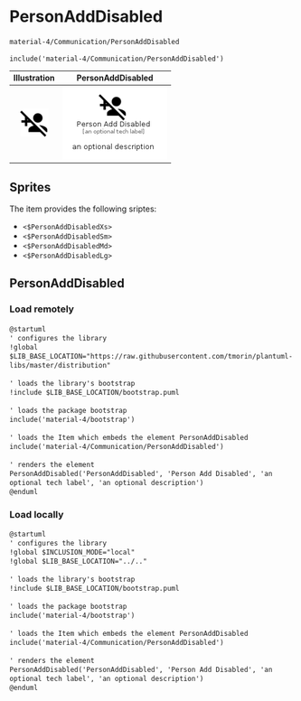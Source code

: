 # PersonAddDisabled


```text
material-4/Communication/PersonAddDisabled
```

```text
include('material-4/Communication/PersonAddDisabled')
```



| Illustration | PersonAddDisabled |
| :---: | :---: |
| ![illustration for Illustration](../../material-4/Communication/PersonAddDisabled.png) | ![illustration for PersonAddDisabled](../../material-4/Communication/PersonAddDisabled.Local.png) |



## Sprites
The item provides the following sriptes:

- `<$PersonAddDisabledXs>`
- `<$PersonAddDisabledSm>`
- `<$PersonAddDisabledMd>`
- `<$PersonAddDisabledLg>`





## PersonAddDisabled

### Load remotely
```plantuml
@startuml
' configures the library
!global $LIB_BASE_LOCATION="https://raw.githubusercontent.com/tmorin/plantuml-libs/master/distribution"

' loads the library's bootstrap
!include $LIB_BASE_LOCATION/bootstrap.puml

' loads the package bootstrap
include('material-4/bootstrap')

' loads the Item which embeds the element PersonAddDisabled
include('material-4/Communication/PersonAddDisabled')

' renders the element
PersonAddDisabled('PersonAddDisabled', 'Person Add Disabled', 'an optional tech label', 'an optional description')
@enduml
```

### Load locally
```plantuml
@startuml
' configures the library
!global $INCLUSION_MODE="local"
!global $LIB_BASE_LOCATION="../.."

' loads the library's bootstrap
!include $LIB_BASE_LOCATION/bootstrap.puml

' loads the package bootstrap
include('material-4/bootstrap')

' loads the Item which embeds the element PersonAddDisabled
include('material-4/Communication/PersonAddDisabled')

' renders the element
PersonAddDisabled('PersonAddDisabled', 'Person Add Disabled', 'an optional tech label', 'an optional description')
@enduml
```


